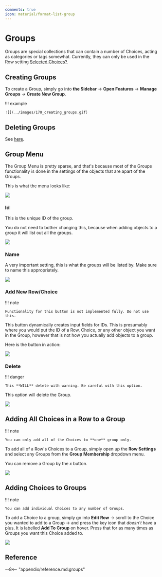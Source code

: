 ```yaml
---
comments: true
icon: material/format-list-group
---
```


# Groups
Groups are special collections that can contain a number of Choices, acting as
categories or tags somewhat. Currently, they can only be used in the Row
setting [Selected Choices?].

[Selected Choices?]: /mechanics/rows/#selected-choices-from-group-id

## Creating Groups
To create a Group, simply go into **the Sidebar** → **Open Features** →
**Manage Groups** → **Create New Group**.

!!! example

    ![](../images/170_creating_groups.gif)

## Deleting Groups
See [here](#delete).

## Group Menu
The Group Menu is pretty sparse, and that's because most of the Groups
functionality is done in the settings of the objects that are apart of the
Groups.

This is what the menu looks like:

![](../images/171_group_menu.png)

### Id
This is the unique ID of the group.

You do not need to bother changing this, because when adding objects to a group
it will list out all the groups.

![](../images/172_group_id.png)

### Name
A very important setting, this is what the groups will be listed by. Make sure
to name this appropriately.

![](../images/173_group_name.png)

### Add New Row/Choice
!!! note

    Functionality for this button is not implemented fully. Do not use this.

This button dynamically creates input fields for IDs. This is presumably where
you would put the ID of a Row, Choice, or any other object you want in the
Group, however that is not how you actually add objects to a group.

Here is the button in action:

![](../images/174_group_add_button.gif)

### Delete
!!! danger

    This **WILL** delete with warning. Be careful with this option.

This option will delete the Group.

![](../images/175_group_delete.png)

## Adding All Choices in a Row to a Group
!!! note

    You can only add all of the Choices to **one** group only.

To add all of a Row's Choices to a Group, simply open up the **Row Settings**
and select any Groups from the **Group Membership** dropdown menu.

You can remove a Group by the *x* button.

![](../images/176_row_group_add.gif)

## Adding Choices to Groups
!!! note

    You can add individual Choices to any number of Groups.

To add a Choice to a group, simply go into **Edit Row** → scroll to the Choice
you wanted to add to a Group → and press the key icon that *doesn't* have a
plus. It is labelled **Add To Group** on hover. Press that for as many times as
Groups you want this Choice added to.

![](../images/177_choice_group_add.gif)

## Reference

--8<-- "appendix/reference.md:groups"

<!-- URLs -->
[Reference]: /appendix/reference/#groups

<!-- BUFFER -->
